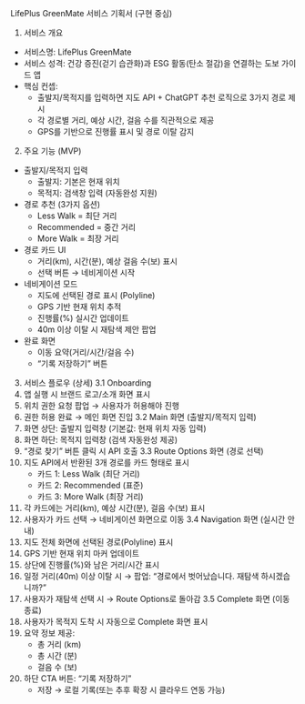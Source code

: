 LifePlus GreenMate 서비스 기획서 (구현 중심)
1. 서비스 개요
* 서비스명: LifePlus GreenMate
* 서비스 성격: 건강 증진(걷기 습관화)과 ESG 활동(탄소 절감)을 연결하는 도보 가이드 앱
* 핵심 컨셉:
    * 출발지/목적지를 입력하면 지도 API + ChatGPT 추천 로직으로 3가지 경로 제시
    * 각 경로별 거리, 예상 시간, 걸음 수를 직관적으로 제공
    * GPS를 기반으로 진행률 표시 및 경로 이탈 감지
2. 주요 기능 (MVP)
* 출발지/목적지 입력
    * 출발지: 기본은 현재 위치
    * 목적지: 검색창 입력 (자동완성 지원)
* 경로 추천 (3가지 옵션)
    * Less Walk = 최단 거리
    * Recommended = 중간 거리
    * More Walk = 최장 거리
* 경로 카드 UI
    * 거리(km), 시간(분), 예상 걸음 수(보) 표시
    * 선택 버튼 → 네비게이션 시작
* 네비게이션 모드
    * 지도에 선택된 경로 표시 (Polyline)
    * GPS 기반 현재 위치 추적
    * 진행률(%) 실시간 업데이트
    * 40m 이상 이탈 시 재탐색 제안 팝업
* 완료 화면
    * 이동 요약(거리/시간/걸음 수)
    * “기록 저장하기” 버튼
3. 서비스 플로우 (상세)
3.1 Onboarding
1. 앱 실행 시 브랜드 로고/소개 화면 표시
2. 위치 권한 요청 팝업 → 사용자가 허용해야 진행
3. 권한 허용 완료 → 메인 화면 진입
3.2 Main 화면 (출발지/목적지 입력)
1. 화면 상단: 출발지 입력창 (기본값: 현재 위치 자동 입력)
2. 화면 하단: 목적지 입력창 (검색 자동완성 제공)
3. “경로 찾기” 버튼 클릭 시 API 호출
3.3 Route Options 화면 (경로 선택)
1. 지도 API에서 반환된 3개 경로를 카드 형태로 표시
    * 카드 1: Less Walk (최단 거리)
    * 카드 2: Recommended (표준)
    * 카드 3: More Walk (최장 거리)
2. 각 카드에는 거리(km), 예상 시간(분), 걸음 수(보) 표시
3. 사용자가 카드 선택 → 네비게이션 화면으로 이동
3.4 Navigation 화면 (실시간 안내)
1. 지도 전체 화면에 선택된 경로(Polyline) 표시
2. GPS 기반 현재 위치 마커 업데이트
3. 상단에 진행률(%)와 남은 거리/시간 표시
4. 일정 거리(40m) 이상 이탈 시 → 팝업: “경로에서 벗어났습니다. 재탐색 하시겠습니까?”
5. 사용자가 재탐색 선택 시 → Route Options로 돌아감
3.5 Complete 화면 (이동 종료)
1. 사용자가 목적지 도착 시 자동으로 Complete 화면 표시
2. 요약 정보 제공:
    * 총 거리 (km)
    * 총 시간 (분)
    * 걸음 수 (보)
3. 하단 CTA 버튼: “기록 저장하기”
    * 저장 → 로컬 기록(또는 추후 확장 시 클라우드 연동 가능)
